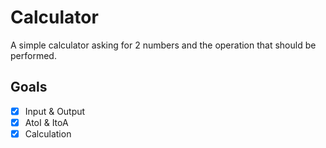 # Calculator

A simple calculator asking for 2 numbers and the operation that should be performed.

## Goals

- [x] Input & Output
- [x] AtoI & ItoA
- [x] Calculation

